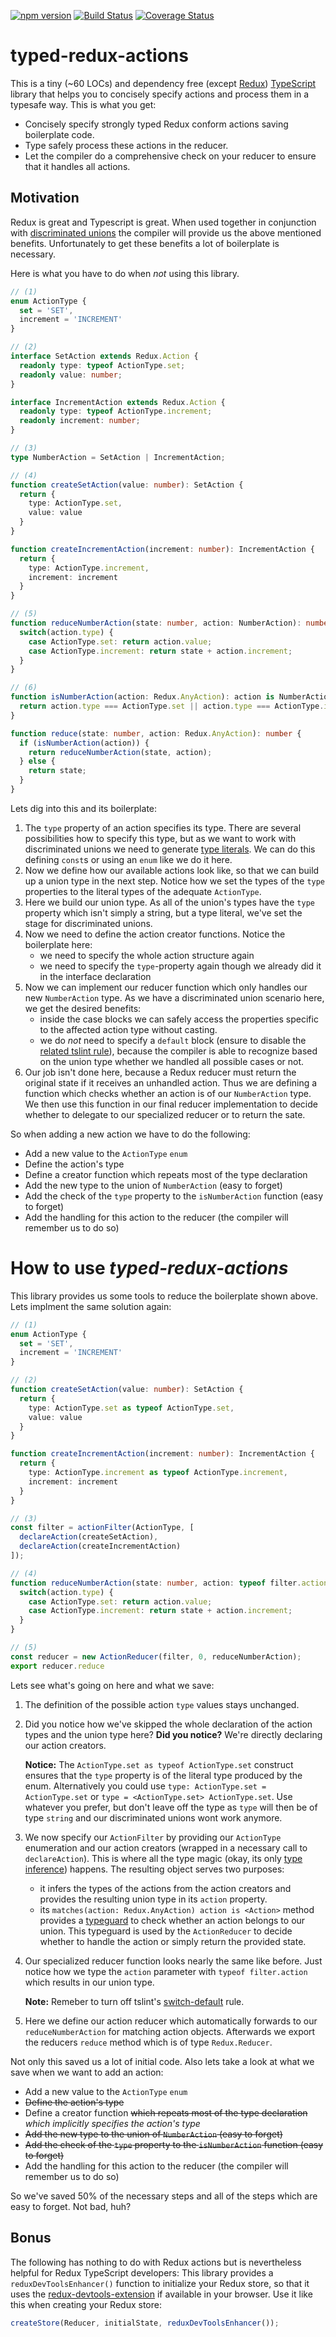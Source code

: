 [![npm version](https://badge.fury.io/js/typed-redux-actions.svg)](https://badge.fury.io/js/typed-redux-actions) [![Build Status](https://travis-ci.org/svenwiegand/typed-redux-actions.svg?branch=master)](https://travis-ci.org/svenwiegand/typed-redux-actions) [![Coverage Status](https://coveralls.io/repos/github/svenwiegand/typed-redux-actions/badge.svg?branch=master)](https://coveralls.io/github/svenwiegand/typed-redux-actions?branch=master)

# typed-redux-actions
This is a tiny (~60 LOCs) and dependency free (except [Redux](http://redux.js.org/)) [TypeScript](https://www.typescriptlang.org/) library that helps you to concisely specify actions and process them in a typesafe way. This is what you get:

- Concisely specify strongly typed Redux conform actions saving boilerplate code.
- Type safely process these actions in the reducer.
- Let the compiler do a comprehensive check on your reducer to ensure that it handles all actions.

## Motivation
Redux is great and Typescript is great. When used together in conjunction with [discriminated unions](https://www.typescriptlang.org/docs/handbook/advanced-types.html) the compiler will provide us the above mentioned benefits. Unfortunately to get these benefits a lot of boilerplate is necessary.

Here is what you have to do when _not_ using this library.
```typescript
// (1)
enum ActionType {
  set = 'SET',
  increment = 'INCREMENT'
}

// (2)
interface SetAction extends Redux.Action {
  readonly type: typeof ActionType.set;
  readonly value: number;
}

interface IncrementAction extends Redux.Action {
  readonly type: typeof ActionType.increment;
  readonly increment: number;
}

// (3)
type NumberAction = SetAction | IncrementAction;

// (4)
function createSetAction(value: number): SetAction {
  return {
    type: ActionType.set,
    value: value
  }
}

function createIncrementAction(increment: number): IncrementAction {
  return {
    type: ActionType.increment,
    increment: increment
  }
}

// (5)
function reduceNumberAction(state: number, action: NumberAction): number {
  switch(action.type) {
    case ActionType.set: return action.value;
    case ActionType.increment: return state + action.increment;
  }
}

// (6)
function isNumberAction(action: Redux.AnyAction): action is NumberAction {
  return action.type === ActionType.set || action.type === ActionType.increment;
}

function reduce(state: number, action: Redux.AnyAction): number {
  if (isNumberAction(action)) {
    return reduceNumberAction(state, action);
  } else {
    return state;
  }
}
```

Lets dig into this and its boilerplate:

1. The `type` property of an action specifies its type. There are several possibilities how to specify this type, but as we want to work with discriminated unions we need to generate [type literals](https://www.typescriptlang.org/docs/handbook/advanced-types.html). We can do this defining `const`s or using an `enum` like we do it here.
2. Now we define how our available actions look like, so that we can build up a union type in the next step. Notice how we set the types of the `type` properties to the literal types of the adequate `ActionType`.
3. Here we build our union type. As all of the union's types have the `type` property which isn't simply a string, but a type literal, we've set the stage for discriminated unions.
4. Now we need to define the action creator functions. Notice the boilerplate here:
   - we need to specify the whole action structure again
   - we need to specify the `type`-property again though we already did it in the interface declaration
5. Now we can implement our reducer function which only handles our new `NumberAction` type. As we have a discriminated union scenario here, we get the desired benefits:
   - inside the case blocks we can safely access the properties specific to the affected action type without casting.
   - we do _not_ need to specify a `default` block (ensure to disable the [related tslint rule](https://palantir.github.io/tslint/rules/switch-default/)), because the compiler is able to recognize based on the union type whether we handled all possible cases or not.
6. Our job isn't done here, because a Redux reducer must return the original state if it receives an unhandled action. Thus we are defining a function which checks whether an action is of our `NumberAction` type. We then use this function in our final reducer implementation to decide whether to delegate to our specialized reducer or to return the sate.

So when adding a new action we have to do the following:

- Add a new value to the `ActionType` `enum`
- Define the action's type
- Define a creator function which repeats most of the type declaration
- Add the new type to the union of `NumberAction` (easy to forget)
- Add the check of the `type` property to the `isNumberAction` function (easy to forget)
- Add the handling for this action to the reducer (the compiler will remember us to do so)

# How to use _typed-redux-actions_
This library provides us some tools to reduce the boilerplate shown above. Lets implment the same solution again:
```typescript
// (1)
enum ActionType {
  set = 'SET',
  increment = 'INCREMENT'
}

// (2)
function createSetAction(value: number): SetAction {
  return {
    type: ActionType.set as typeof ActionType.set,
    value: value
  }
}

function createIncrementAction(increment: number): IncrementAction {
  return {
    type: ActionType.increment as typeof ActionType.increment,
    increment: increment
  }
}

// (3)
const filter = actionFilter(ActionType, [
  declareAction(createSetAction),
  declareAction(createIncrementAction)
]);

// (4)
function reduceNumberAction(state: number, action: typeof filter.action): number {
  switch(action.type) {
    case ActionType.set: return action.value;
    case ActionType.increment: return state + action.increment;
  }
}

// (5)
const reducer = new ActionReducer(filter, 0, reduceNumberAction);
export reducer.reduce
```

Lets see what's going on here and what we save:

1. The definition of the possible action `type` values stays unchanged.
2. Did you notice how we've skipped the whole declaration of the action types and the union type here? **Did you notice?** We're directly declaring our action creators.

   **Notice:** The `ActionType.set as typeof ActionType.set` construct ensures that the `type` property is of the literal type produced by the enum. Alternatively you could use `type: ActionType.set = ActionType.set` or `type = <ActionType.set> ActionType.set`. Use whatever you prefer, but don't leave off the type as `type` will then be of type `string` and our discriminated unions wont work anymore.
3. We now specify our `ActionFilter` by providing our `ActionType` enumeration and our action creators (wrapped in a necessary call to `declareAction`). This is where all the type magic (okay, its only [type inference](https://www.typescriptlang.org/docs/handbook/type-inference.html)) happens. The resulting object serves two purposes:
   - it infers the types of the actions from the action creators and provides the resulting union type in its `action` property.
   - its `matches(action: Redux.AnyAction) action is <Action>` method provides a [typeguard](https://www.typescriptlang.org/docs/handbook/advanced-types.html) to check whether an action belongs to our union. This typeguard is used by the `ActionReducer` to decide whether to handle the action or simply return the provided state.
4. Our specialized reducer function looks nearly the same like before. Just notice how we type the `action` parameter with `typeof filter.action` which results in our union type.

   **Note:** Remeber to turn off tslint's [switch-default](https://palantir.github.io/tslint/rules/switch-default/) rule.
5. Here we define our action reducer which automatically forwards to our `reduceNumberAction` for matching action objects. Afterwards we export the reducers `reduce` method which is of type `Redux.Reducer`.

Not only this saved us a lot of initial code. Also lets take a look at what we save when we want to add an action:

- Add a new value to the `ActionType` `enum`
- ~~Define the action's type~~
- Define a creator function ~~which repeats most of the type declaration~~ _which implicitly specifies the action's type_
- ~~Add the new type to the union of `NumberAction` (easy to forget)~~
- ~~Add the check of the `type` property to the `isNumberAction` function (easy to forget)~~
- Add the handling for this action to the reducer (the compiler will remember us to do so)

So we've saved 50% of the necessary steps and all of the steps which are easy to forget. Not bad, huh?

## Bonus
The following has nothing to do with Redux actions but is nevertheless helpful for Redux TypeScript developers: This library provides a `reduxDevToolsEnhancer()` function to initialize your Redux store, so that it uses the [redux-devtools-extension](https://github.com/zalmoxisus/redux-devtools-extension) if available in your browser. Use it like this when creating your Redux store:
```typescript
createStore(Reducer, initialState, reduxDevToolsEnhancer());
```
